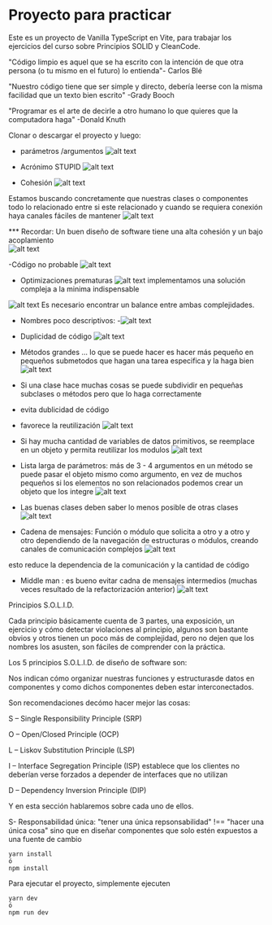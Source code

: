 # Proyecto para practicar

Este es un proyecto de Vanilla TypeScript en Vite, para trabajar los ejercicios del curso sobre Principios SOLID y CleanCode.

"Código limpio es aquel que se ha escrito con la intención de que otra persona (o tu mismo en el futuro) lo entienda"- Carlos Blé

"Nuestro código tiene que ser simple y directo, debería leerse con la misma facilidad que un texto bien escrito" -Grady Booch

"Programar es el arte de decirle a otro humano lo que quieres que la computadora haga" -Donald Knuth

Clonar o descargar el proyecto y luego:

- parámetros /argumentos 
![alt text](image.png)

- Acrónimo STUPID 
![alt text](image-1.png)

- Cohesión 
![alt text](image-2.png)

Estamos buscando concretamente que nuestras clases o componentes 
todo lo relacionado entre si este relacionado y cuando se requiera conexión haya canales fáciles de mantener
 ![alt text](image-3.png)

*** Recordar: Un buen diseño de software tiene una alta cohesión y un bajo acoplamiento  
![alt text](image-4.png)

-Código no probable 
![alt text](image-6.png)


- Optimizaciones prematuras 
![alt text](image-7.png)
implementamos una solución compleja a la minima indispensable 

![alt text](image-8.png)
Es necesario encontrar un balance entre ambas complejidades. 

- Nombres poco descriptivos: 
-![alt text](image-5.png)

- Duplicidad de código 
![alt text](image-9.png)

- Métodos grandes ... lo que se puede hacer es hacer más pequeño
en pequeños submetodos que hagan una tarea especifica y la haga bien
![alt text](image-10.png)

- Si una clase  hace muchas cosas se puede subdividir en pequeñas subclases o métodos pero que lo haga correctamente 
- evita dublicidad de código
- favorece la reutilización 
![alt text](image-11.png) 

- Si hay mucha cantidad de variables de datos primitivos, se reemplace en un objeto y permita reutilizar los modulos
![alt text](image-12.png)

- Lista larga de parámetros: más de 3 - 4 argumentos en un método
se puede pasar el objeto mismo como argumento, en vez de muchos pequeños 
si los elementos no son relacionados podemos crear un objeto que los integre 
![alt text](image-14.png)

- Las buenas clases deben saber lo menos posible de otras clases 
![alt text](image-15.png)

- Cadena de mensajes: Función o módulo que  solicita a otro y a otro y otro
dependiendo de la navegación de estructuras o módulos, creando canales de comunicación complejos 
![alt text](image-16.png)

 esto reduce la dependencia de la comunicación y la cantidad de código 

- Middle man : es bueno evitar cadna de mensajes intermedios (muchas  veces resultado de la refactorización anterior)
![alt text](image-17.png)

Principios S.O.L.I.D.

Cada principio básicamente cuenta de 3 partes, una exposición, un ejercicio y cómo detectar violaciones al principio, algunos son bastante obvios y otros tienen un poco más de complejidad, pero no dejen que los nombres los asusten, son fáciles de comprender con la práctica.



Los 5 principios S.O.L.I.D. de diseño de software son:

Nos indican cómo organizar nuestras funciones y estructurasde datos en componentes y como dichos componentes deben estar interconectados. 

Son recomendaciones decómo hacer mejor las cosas: 

S – Single Responsibility Principle (SRP)

O – Open/Closed Principle (OCP)

L – Liskov Substitution Principle (LSP)

I – Interface Segregation Principle (ISP)
establece que los clientes no deberían verse forzados a depender de interfaces que no utilizan

D – Dependency Inversion Principle (DIP)

Y en esta sección hablaremos sobre cada uno de ellos.

S- Responsabilidad única: 
"tener una única repsonsabilidad" !== "hacer una única cosa"
sino que en diseñar componentes que solo estén expuestos a una fuente de cambio






```
yarn install
ó
npm install
```

Para ejecutar el proyecto, simplemente ejecuten
```
yarn dev
ó
npm run dev
```
